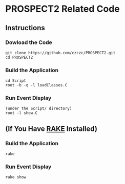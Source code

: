 # PROSPECT2 Related Code

## Instructions

### Dowload the Code 

    git clone https://github.com/czczc/PROSPECT2.git
    cd PROSPECT2


### Build the Application
    cd Script
    root -b -q -l loadClasses.C

### Run Event Display
    (under the Script/ directory)
    root -l show.C


## (If You Have [RAKE](https://github.com/jimweirich/rake) Installed)

### Build the Application
    rake

### Run Event Display

    rake show

